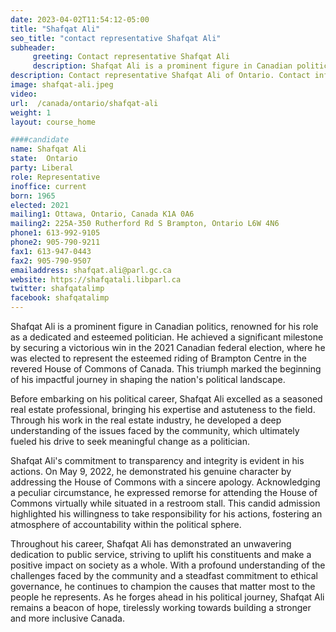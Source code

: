 ```yaml
---
date: 2023-04-02T11:54:12-05:00
title: "Shafqat Ali"
seo_title: "contact representative Shafqat Ali"
subheader:
     greeting: Contact representative Shafqat Ali
     description: Shafqat Ali is a prominent figure in Canadian politics, renowned for his role as a dedicated and esteemed politician.
description: Contact representative Shafqat Ali of Ontario. Contact information for Shafqat Ali includes email address, phone number, and mailing address.
image: shafqat-ali.jpeg
video:
url:  /canada/ontario/shafqat-ali
weight: 1
layout: course_home

####candidate
name: Shafqat Ali
state:	Ontario
party: Liberal
role: Representative
inoffice: current
born: 1965
elected: 2021
mailing1: Ottawa, Ontario, Canada K1A 0A6
mailing2: 225A-350 Rutherford Rd S Brampton, Ontario L6W 4N6
phone1: 613-992-9105
phone2: 905-790-9211
fax1: 613-947-0443
fax2: 905-790-9507
emailaddress: shafqat.ali@parl.gc.ca
website: https://shafqatali.libparl.ca
twitter: shafqatalimp
facebook: shafqatalimp
---
```


Shafqat Ali is a prominent figure in Canadian politics, renowned for his role as a dedicated and esteemed politician. He achieved a significant milestone by securing a victorious win in the 2021 Canadian federal election, where he was elected to represent the esteemed riding of Brampton Centre in the revered House of Commons of Canada. This triumph marked the beginning of his impactful journey in shaping the nation's political landscape.

Before embarking on his political career, Shafqat Ali excelled as a seasoned real estate professional, bringing his expertise and astuteness to the field. Through his work in the real estate industry, he developed a deep understanding of the issues faced by the community, which ultimately fueled his drive to seek meaningful change as a politician.

Shafqat Ali's commitment to transparency and integrity is evident in his actions. On May 9, 2022, he demonstrated his genuine character by addressing the House of Commons with a sincere apology. Acknowledging a peculiar circumstance, he expressed remorse for attending the House of Commons virtually while situated in a restroom stall. This candid admission highlighted his willingness to take responsibility for his actions, fostering an atmosphere of accountability within the political sphere.

Throughout his career, Shafqat Ali has demonstrated an unwavering dedication to public service, striving to uplift his constituents and make a positive impact on society as a whole. With a profound understanding of the challenges faced by the community and a steadfast commitment to ethical governance, he continues to champion the causes that matter most to the people he represents. As he forges ahead in his political journey, Shafqat Ali remains a beacon of hope, tirelessly working towards building a stronger and more inclusive Canada.
